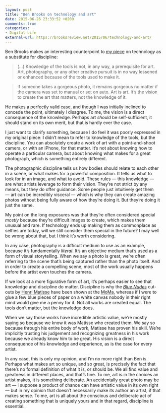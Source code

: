 ```yaml
---
layout: post
title: "Ben Brooks on technology and art"
date: 2015-06-26 23:33:52 +0200
comments: true
categories: 
- Digital Life
external-url: https://brooksreview.net/2015/06/technology-and-art/
---
```


Ben Brooks makes an interesting counterpoint to [my piece](http://www.analogsenses.com/2015/06/25/technology-is-no-substitute-for-discipline/) on technology as a substitute for discipline:

> (...) Knowledge of the tools is not, in any way, a prerequisite for art. Art, photography, or any other creative pursuit is in no way lessened or enhanced because of the tools used to make it.

> If someone takes a gorgeous photo, it remains gorgeous no matter if the camera was set to manual or set on auto. Art is art. It’s the vision to create the art that matters, not the knowledge of it.

He makes a perfectly valid case, and though I was initially inclined to concede the point, ultimately I disagree. To me, the vision is a direct consequence of the knowledge. Perhaps art _should_ be self-sufficient, it should stand on its own merit, but that is hardly ever the case.

I just want to clarify something, because I do feel it was poorly expressed in my original piece: I didn’t mean to refer to knowledge of the tools, but the discipline. You can absolutely create a work of art with a point-and-shoot camera, or with an iPhone, for that matter. It’s not about knowing how to operate a particular camera, but about knowing what makes for a great photograph, which is something entirely different. 

The photographic discipline tells us how bodies should relate to each other in a scene, or what makes for a powerful composition. It tells us what to look for in an image, and what to avoid. These rules — this knowledge — are what artists leverage to form their vision. They’re not strict by any means, but they do offer guidance. Some people just intuitively get them — art can be incredibly visceral — which is why they can create amazing photos without being fully aware of how they’re doing it. But they’re doing it just the same.

My point on the long exposures was that they’re often considered special _mostly_ because they’re difficult images to create, which makes them unusual and rare. If technology ends up making them as commonplace as selfies are today, will we still consider them special in the future? I may well be wrong about that, but I think it’s worth considering.

In any case, photography is a difficult medium to use as an example, because it’s fundamentally _literal_. It’s an objective medium that’s used as a form of visual storytelling. When we say a photo is great, we’re often referring to the scene that’s being captured rather than the photo itself. And in order to create a compelling scene, most of the work usually happens before the artist even touches the camera.

If we look at a more figurative form of art, it’s perhaps easier to see that knowledge and discipline do matter. Discipline is why the _[Blue Nudes](https://en.wikipedia.org/wiki/Blue_Nude_II)_ cut-outs by [Henri Matisse](https://en.wikipedia.org/wiki/Henri_Matisse) have been shown at the [MoMa](https://en.wikipedia.org/wiki/Museum_of_Modern_Art), whereas if I were to glue a few blue pieces of paper on a white canvas nobody in their right mind would give me a penny for it. Not all works are created equal. The tools don’t matter, but the knowledge does.

When we say those works have incredible artistic value, we’re mostly saying so because we know it was Matisse who created them. We say so because through his entire body of work, Matisse has proven his skill. We’re implicitly trusting his judgement and recognizing greatness in his work because we already know him to be great. His vision is a direct consequence of his knowledge and experience, as is the case for every artist.

In any case, this is only my opinion, and I’m no more right than Ben is. Perhaps what makes art so unique, and so great, is precisely the fact that there’s no formal definition of what it is, or should be. We all find value and greatness in different places, and that’s fine. To me, art is in the choices an artist makes, it is something deliberate. An accidentally great photo may be art — I suppose a product of chance can have artistic value in its own right — but in my opinion that doesn’t necessarily make its author an artist, if that makes sense. To me, art is all about the conscious and deliberate act of creating something that is uniquely yours and in that regard, discipline is essential.